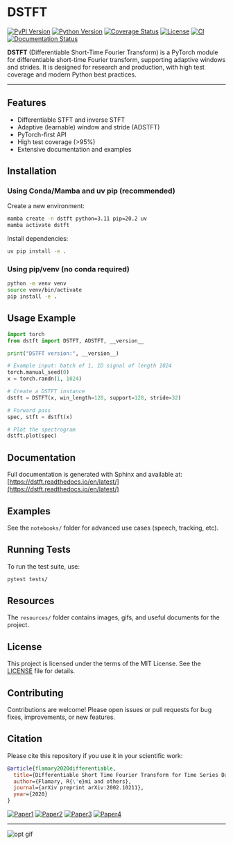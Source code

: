 # DSTFT

[![PyPI Version](https://img.shields.io/badge/pypi-v0.2.0-blue.svg)](https://pypi.org/project/dstft/)
[![Python Version](https://img.shields.io/pypi/pyversions/dstft.svg)](https://pypi.org/project/dstft/)
[![Coverage Status](https://img.shields.io/badge/coverage-95%25-brightgreen.svg)](./coverage.xml)
[![License](https://img.shields.io/github/license/maxime-leiber/dstft.svg)](./LICENSE)
[![CI](https://github.com/maxime-leiber/dstft/actions/workflows/ci.yml/badge.svg)](https://github.com/maxime-leiber/dstft/actions)
[![Documentation Status](https://readthedocs.org/projects/dstft/badge/?version=latest)](https://dstft.readthedocs.io/en/latest/?badge=latest)

**DSTFT** (Differentiable Short-Time Fourier Transform) is a PyTorch module for differentiable short-time Fourier transform, supporting adaptive windows and strides. It is designed for research and production, with high test coverage and modern Python best practices.

---

## Features
- Differentiable STFT and inverse STFT
- Adaptive (learnable) window and stride (ADSTFT)
- PyTorch-first API
- High test coverage (>95%)
- Extensive documentation and examples

## Installation

### Using Conda/Mamba and uv pip (recommended)

Create a new environment:
```bash
mamba create -n dstft python=3.11 pip=20.2 uv
mamba activate dstft
```

Install dependencies:
```bash
uv pip install -e .
```

### Using pip/venv (no conda required)

```bash
python -m venv venv
source venv/bin/activate
pip install -e .
```

## Usage Example

```python
import torch
from dstft import DSTFT, ADSTFT, __version__

print("DSTFT version:", __version__)

# Example input: batch of 1, 1D signal of length 1024
torch.manual_seed(0)
x = torch.randn(1, 1024)

# Create a DSTFT instance
dstft = DSTFT(x, win_length=128, support=128, stride=32)

# Forward pass
spec, stft = dstft(x)

# Plot the spectrogram
dstft.plot(spec)
```

## Documentation

Full documentation is generated with Sphinx and available at: [https://dstft.readthedocs.io/en/latest/](https://dstft.readthedocs.io/en/latest/)

## Examples

See the `notebooks/` folder for advanced use cases (speech, tracking, etc).

## Running Tests

To run the test suite, use:
```bash
pytest tests/
```

## Resources

The `resources/` folder contains images, gifs, and useful documents for the project.

## License

This project is licensed under the terms of the MIT License. See the [LICENSE](LICENSE) file for details.

## Contributing

Contributions are welcome! Please open issues or pull requests for bug fixes, improvements, or new features.

## Citation

Please cite this repository if you use it in your scientific work:

```bibtex
@article{flamary2020differentiable,
  title={Differentiable Short Time Fourier Transform for Time Series Data},
  author={Flamary, R{\'e}mi and others},
  journal={arXiv preprint arXiv:2002.10211},
  year={2020}
}
```

[![Paper1](http://img.shields.io/badge/paper1-arxiv-b31b1b.svg)](https://arxiv.org/pdf/2506.21440)
[![Paper2](http://img.shields.io/badge/paper2-arxiv-b31b1b.svg)](https://arxiv.org/abs/2208.10886)
[![Paper3](http://img.shields.io/badge/paper3-arxiv-b31b1b.svg)](https://arxiv.org/abs/2308.02418)
[![Paper4](http://img.shields.io-badge/paper4-arxiv-b31b1b.svg)](https://arxiv.org/abs/2308.02421)

---

![opt gif](resources/opt.gif)